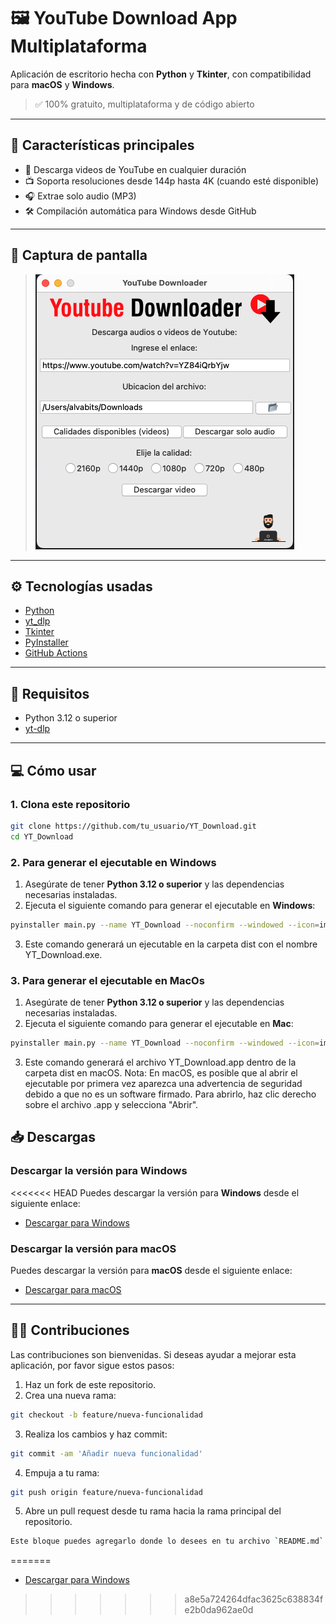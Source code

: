 # 🖼️ YouTube Download App Multiplataforma

Aplicación de escritorio hecha con **Python** y **Tkinter**, con compatibilidad para **macOS** y **Windows**.
> ✅ 100% gratuito, multiplataforma y de código abierto

---

## 🚀 Características principales

- 🔽 Descarga videos de YouTube en cualquier duración
- 📺 Soporta resoluciones desde 144p hasta 4K (cuando esté disponible)
- 🎧 Extrae solo audio (MP3)
- 🛠️ Compilación automática para Windows desde GitHub

---

## 📸 Captura de pantalla

> ![Vista previa de la app](assets/captura.png)

---

## ⚙️ Tecnologías usadas

- [Python](https://www.python.org/)
- [yt_dlp](https://github.com/yt-dlp/yt-dlp)
- [Tkinter](https://docs.python.org/3/library/tkinter.html)
- [PyInstaller](https://pyinstaller.org/)
- [GitHub Actions](https://github.com/features/actions)

---

## 🧩 Requisitos

- Python 3.12 o superior
- [yt-dlp](https://github.com/yt-dlp/yt-dlp)

---

## 💻 Cómo usar

### 1. Clona este repositorio

```bash
git clone https://github.com/tu_usuario/YT_Download.git
cd YT_Download
```

### 2. Para generar el ejecutable en Windows

1. Asegúrate de tener **Python 3.12 o superior** y las dependencias necesarias instaladas.
2. Ejecuta el siguiente comando para generar el ejecutable en **Windows**:

```bash
pyinstaller main.py --name YT_Download --noconfirm --windowed --icon=images/icono.ico --add-data "images;images"
```
3. Este comando generará un ejecutable en la carpeta dist con el nombre YT_Download.exe.

### 3. Para generar el ejecutable en MacOs

1. Asegúrate de tener **Python 3.12 o superior** y las dependencias necesarias instaladas.
2. Ejecuta el siguiente comando para generar el ejecutable en **Mac**:

```bash
pyinstaller main.py --name YT_Download --noconfirm --windowed --icon=images/icon.icns --add-data "images:images"
```
3. Este comando generará el archivo YT_Download.app dentro de la carpeta dist en macOS.
Nota: En macOS, es posible que al abrir el ejecutable por primera vez aparezca una advertencia de seguridad debido a que no es un software firmado. Para abrirlo, haz clic derecho sobre el archivo .app y selecciona "Abrir".

## 📥 Descargas

### Descargar la versión para Windows

<<<<<<< HEAD
Puedes descargar la versión para **Windows** desde el siguiente enlace:

- [Descargar para Windows](https://github.com/tu_usuario/YT_Download/releases/download/v1.0/YT_Download-Windows.exe)

### Descargar la versión para macOS

Puedes descargar la versión para **macOS** desde el siguiente enlace:

- [Descargar para macOS](https://github.com/tu_usuario/YT_Download/releases/download/v1.0/YT_Download.app)

---

## 🧑‍💻 Contribuciones

Las contribuciones son bienvenidas. Si deseas ayudar a mejorar esta aplicación, por favor sigue estos pasos:

1. Haz un fork de este repositorio.
2. Crea una nueva rama:

```bash
git checkout -b feature/nueva-funcionalidad
```
3. Realiza los cambios y haz commit:
```bash
git commit -am 'Añadir nueva funcionalidad'
```
4. Empuja a tu rama:
```bash
git push origin feature/nueva-funcionalidad
```
5. Abre un pull request desde tu rama hacia la rama principal del repositorio.
```bash
Este bloque puedes agregarlo donde lo desees en tu archivo `README.md`.
```
=======
- [Descargar para Windows](https://github.com/coalva94/YT_Download/actions/runs/14545211550/artifacts/2972700000)



>>>>>>> a8e5a724264dfac3625c638834fe2b0da962ae0d
